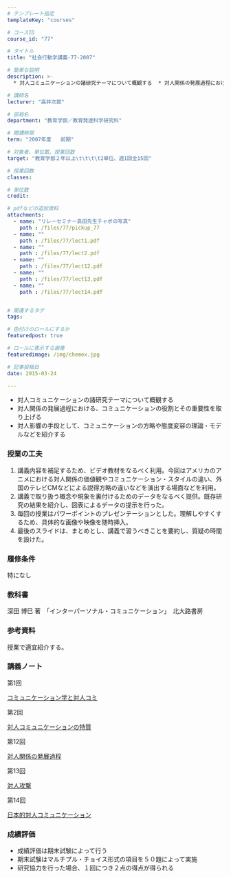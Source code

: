 ```yaml
---
# テンプレート指定
templateKey: "courses"

# コースID
course_id: "77"

# タイトル
title: "社会行動学講義-77-2007"

# 簡単な説明
description: >-
  * 対人コミュニケーションの諸研究テーマについて概観する  * 対人関係の発展過程における、コミュニケーションの役割とその重要性を取り上げる  * 対人影響の手段として、コミュニケーションの方...

# 講師名
lecturer: "高井次郎"

# 部局名
department: "教育学部／教育発達科学研究科"

# 開講時限
term: "2007年度	前期"

# 対象者、単位数、授業回数
target: "教育学部２年以上\t\t\t\t2単位、週1回全15回"

# 授業回数
classes: 

# 単位数
credit: 

# pdfなどの追加資料
attachments: 
  - name: "リレーセミナー島田先生チャボの写真" 
    path : /files/77/pickup_77
  - name: "" 
    path : /files/77/lect1.pdf
  - name: "" 
    path : /files/77/lect2.pdf
  - name: "" 
    path : /files/77/lect12.pdf
  - name: "" 
    path : /files/77/lect13.pdf
  - name: "" 
    path : /files/77/lect14.pdf


# 関連するタグ
tags:

# 色付けのロールにするか
featuredpost: true

# ロールに表示する画像
featuredimage: /img/chemex.jpg

# 記事投稿日
date: 2015-03-24

---
```

  * 対人コミュニケーションの諸研究テーマについて概観する
  * 対人関係の発展過程における、コミュニケーションの役割とその重要性を取り上げる
  * 対人影響の手段として、コミュニケーションの方略や態度変容の理論・モデルなどを紹介する
### 授業の工夫

  1. 講義内容を補足するため、ビデオ教材をなるべく利用。今回はアメリカのアニメにおける対人関係の価値観やコミュニケーション・スタイルの違い、外国のテレビCMなどによる説得方略の違いなどを演出する場面などを利用。
  2. 講義で取り扱う概念や現象を裏付けるためのデータをなるべく提供。既存研究の結果を紹介し、図表によるデータの提示を行った。
  3. 毎回の授業はパワーポイントのプレゼンテーションとした。理解しやすくするため、具体的な画像や映像を随時挿入。
  4. 最後のスライドは、まとめとし、講義で習うべきことを要約し、質疑の時間を設けた。

### 履修条件

特になし 

### 教科書

深田 博巳 著　「インターパーソナル・コミュニケーション」　北大路書房 

### 参考資料

授業で適宜紹介する。

### 講義ノート

第1回


[コミュニケーション学と対人コミ](/files/77/lect1.pdf) 

第2回


[対人コミュニケーションの特質](/files/77/lect2.pdf) 

第12回


[対人関係の発展過程](/files/77/lect12.pdf) 

第13回


[対人攻撃](/files/77/lect13.pdf) 

第14回


[日本的対人コミュニケーション](/files/77/lect14.pdf) 



### 成績評価

  * 成績評価は期末試験によって行う
  * 期末試験はマルチプル・チョイス形式の項目を５０題によって実施
  * 研究協力を行った場合、１回につき２点の得点が得られる
